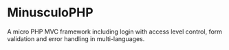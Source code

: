 # MinusculoPHP
A micro PHP MVC framework including login with access level control, form validation and error handling in multi-languages.
